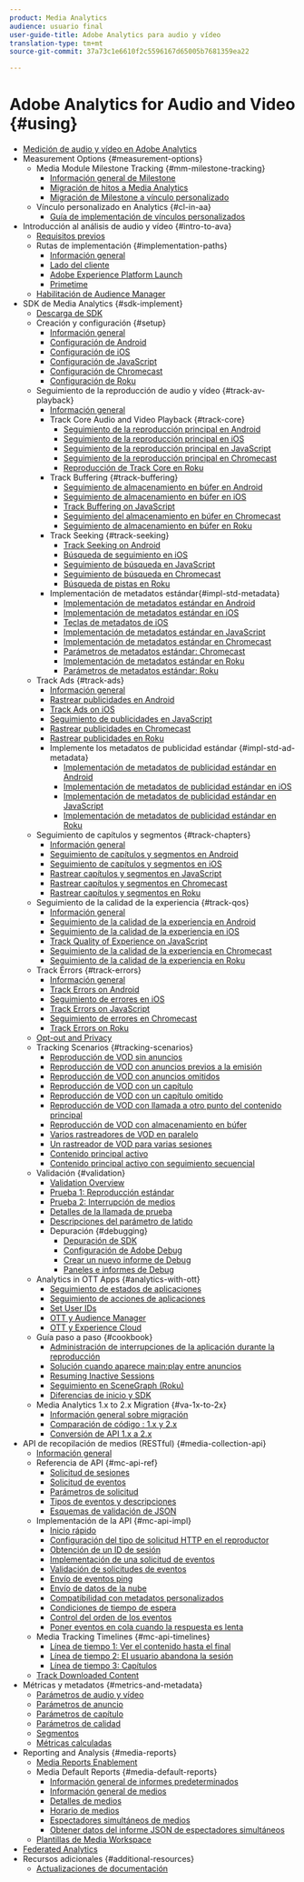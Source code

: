 ```yaml
---
product: Media Analytics
audience: usuario final
user-guide-title: Adobe Analytics para audio y vídeo
translation-type: tm+mt
source-git-commit: 37a73c1e6610f2c5596167d65005b7681359ea22

---
```



# Adobe Analytics for Audio and Video {#using}

+ [Medición de audio y vídeo en Adobe Analytics](media-overview.md)
+ Measurement Options {#measurement-options}
   + Media Module Milestone Tracking {#mm-milestone-tracking}
      + [Información general de Milestone](measurement-options/mm-milestone-tracking/milestone-overview.md)
      + [Migración de hitos a Media Analytics](measurement-options/mm-milestone-tracking/migrate-ms-to-va.md)
      + [Migración de Milestone a vínculo personalizado](measurement-options/mm-milestone-tracking/migrate-ms-to-cl.md)
   + Vínculo personalizado en Analytics {#cl-in-aa}
      + [Guía de implementación de vínculos personalizados](measurement-options/cl-in-aa/cl-impl-guide.md)
+ Introducción al análisis de audio y vídeo {#intro-to-ava}
   + [Requisitos previos](intro-to-ava/prereqs.md)
   + Rutas de implementación {#implementation-paths}
      + [Información general](intro-to-ava/implementation-paths/implementation-paths.md)
      + [Lado del cliente](intro-to-ava/implementation-paths/client-side-path.md)
      + [Adobe Experience Platform Launch](intro-to-ava/implementation-paths/launch-path.md)
      + [Primetime](intro-to-ava/implementation-paths/primetime-path.md)
   + [Habilitación de Audience Manager](intro-to-ava/am-enablement.md)
+ SDK de Media Analytics {#sdk-implement}
   + [Descarga de SDK](sdk-implement/download-sdks.md)
   + Creación y configuración {#setup}
      + [Información general](sdk-implement/setup/setup-overview.md)
      + [Configuración de Android](sdk-implement/setup/set-up-android.md)
      + [Configuración de iOS](sdk-implement/setup/set-up-ios.md)
      + [Configuración de JavaScript](sdk-implement/setup/set-up-js.md)
      + [Configuración de Chromecast](sdk-implement/setup/set-up-chromecast.md)
      + [Configuración de Roku](sdk-implement/setup/set-up-roku.md)
   + Seguimiento de la reproducción de audio y vídeo {#track-av-playback}
      + [Información general](sdk-implement/track-av-playback/track-core-overview.md)
      + Track Core Audio and Video Playback {#track-core}
         + [Seguimiento de la reproducción principal en Android](sdk-implement/track-av-playback/track-core/track-core-android.md)
         + [Seguimiento de la reproducción principal en iOS](sdk-implement/track-av-playback/track-core/track-core-ios.md)
         + [Seguimiento de la reproducción principal en JavaScript](sdk-implement/track-av-playback/track-core/track-core-js.md)
         + [Seguimiento de la reproducción principal en Chromecast](sdk-implement/track-av-playback/track-core/track-core-chromecast.md)
         + [Reproducción de Track Core en Roku](sdk-implement/track-av-playback/track-core/track-core-roku.md)
      + Track Buffering {#track-buffering}
         + [Seguimiento de almacenamiento en búfer en Android](sdk-implement/track-av-playback/track-buffering/track-buffering-android.md)
         + [Seguimiento de almacenamiento en búfer en iOS](sdk-implement/track-av-playback/track-buffering/track-buffering-ios.md)
         + [Track Buffering on JavaScript](sdk-implement/track-av-playback/track-buffering/track-buffering-js.md)
         + [Seguimiento del almacenamiento en búfer en Chromecast](sdk-implement/track-av-playback/track-buffering/track-buffering-chromecast.md)
         + [Seguimiento de almacenamiento en búfer en Roku](sdk-implement/track-av-playback/track-buffering/track-buffering-roku.md)
      + Track Seeking {#track-seeking}
         + [Track Seeking on Android](sdk-implement/track-av-playback/track-seeking/track-seeking-android.md)
         + [Búsqueda de seguimiento en iOS](sdk-implement/track-av-playback/track-seeking/track-seeking-ios.md)
         + [Seguimiento de búsqueda en JavaScript](sdk-implement/track-av-playback/track-seeking/track-seeking-js.md)
         + [Seguimiento de búsqueda en Chromecast](sdk-implement/track-av-playback/track-seeking/track-seeking-chromecast.md)
         + [Búsqueda de pistas en Roku](sdk-implement/track-av-playback/track-seeking/track-seeking-roku.md)
      + Implementación de metadatos estándar{#impl-std-metadata}
         + [Implementación de metadatos estándar en Android](sdk-implement/track-av-playback/impl-std-metadata/impl-std-metadata-android.md)
         + [Implementación de metadatos estándar en iOS](sdk-implement/track-av-playback/impl-std-metadata/impl-std-metadata-ios.md)
         + [Teclas de metadatos de iOS](sdk-implement/track-av-playback/impl-std-metadata/ios-metadata-keys.md)
         + [Implementación de metadatos estándar en JavaScript](sdk-implement/track-av-playback/impl-std-metadata/impl-std-metadata-js.md)
         + [Implementación de metadatos estándar en Chromecast](sdk-implement/track-av-playback/impl-std-metadata/impl-std-metadata-chromecast.md)
         + [Parámetros de metadatos estándar: Chromecast](sdk-implement/track-av-playback/impl-std-metadata/chromecast-metadata.md)
         + [Implementación de metadatos estándar en Roku](sdk-implement/track-av-playback/impl-std-metadata/impl-std-metadata-roku.md)
         + [Parámetros de metadatos estándar: Roku](sdk-implement/track-av-playback/impl-std-metadata/roku-metadata.md)
   + Track Ads {#track-ads}
      + [Información general](sdk-implement/track-ads/track-ads-overview.md)
      + [Rastrear publicidades en Android](sdk-implement/track-ads/track-ads-android.md)
      + [Track Ads on iOS](sdk-implement/track-ads/track-ads-ios.md)
      + [Seguimiento de publicidades en JavaScript](sdk-implement/track-ads/track-ads-js.md)
      + [Rastrear publicidades en Chromecast](sdk-implement/track-ads/track-ads-chromecast.md)
      + [Rastrear publicidades en Roku](sdk-implement/track-ads/track-ads-roku.md)
      + Implemente los metadatos de publicidad estándar {#impl-std-ad-metadata}
         + [Implementación de metadatos de publicidad estándar en Android](sdk-implement/track-ads/impl-std-ad-metadata/impl-std-ad-metadata-android.md)
         + [Implementación de metadatos de publicidad estándar en iOS](sdk-implement/track-ads/impl-std-ad-metadata/impl-std-ad-metadata-ios.md)
         + [Implementación de metadatos de publicidad estándar en JavaScript](sdk-implement/track-ads/impl-std-ad-metadata/impl-std-ad-metadata-js.md)
         + [Implementación de metadatos de publicidad estándar en Roku](sdk-implement/track-ads/impl-std-ad-metadata/impl-std-ad-metadata-roku.md)
   + Seguimiento de capítulos y segmentos {#track-chapters}
      + [Información general](sdk-implement/track-chapters/track-chapters-overview.md)
      + [Seguimiento de capítulos y segmentos en Android](sdk-implement/track-chapters/track-chapters-android.md)
      + [Seguimiento de capítulos y segmentos en iOS](sdk-implement/track-chapters/track-chapters-ios.md)
      + [Rastrear capítulos y segmentos en JavaScript](sdk-implement/track-chapters/track-chapters-js.md)
      + [Rastrear capítulos y segmentos en Chromecast](sdk-implement/track-chapters/track-chapters-chromecast.md)
      + [Rastrear capítulos y segmentos en Roku](sdk-implement/track-chapters/track-chapters-roku.md)
   + Seguimiento de la calidad de la experiencia {#track-qos}
      + [Información general](sdk-implement/track-qos/track-qos-overview.md)
      + [Seguimiento de la calidad de la experiencia en Android](sdk-implement/track-qos/track-qos-android.md)
      + [Seguimiento de la calidad de la experiencia en iOS](sdk-implement/track-qos/track-qos-ios.md)
      + [Track Quality of Experience on JavaScript](sdk-implement/track-qos/track-qos-js.md)
      + [Seguimiento de la calidad de la experiencia en Chromecast](sdk-implement/track-qos/track-qos-chromecast.md)
      + [Seguimiento de la calidad de la experiencia en Roku](sdk-implement/track-qos/track-qos-roku.md)
   + Track Errors {#track-errors}
      + [Información general](sdk-implement/track-errors/track-errors-overview.md)
      + [Track Errors on Android](sdk-implement/track-errors/track-errors-android.md)
      + [Seguimiento de errores en iOS](sdk-implement/track-errors/track-errors-ios.md)
      + [Track Errors on JavaScript](sdk-implement/track-errors/track-errors-js.md)
      + [Seguimiento de errores en Chromecast](sdk-implement/track-errors/track-errors-chromecast.md)
      + [Track Errors on Roku](sdk-implement/track-errors/track-errors-roku.md)
   + [Opt-out and Privacy](sdk-implement/opt-out-privacy.md)
   + Tracking Scenarios {#tracking-scenarios}
      + [Reproducción de VOD sin anuncios](sdk-implement/tracking-scenarios/vod-no-intrs-details.md)
      + [Reproducción de VOD con anuncios previos a la emisión](sdk-implement/tracking-scenarios/vod-preroll-ads.md)
      + [Reproducción de VOD con anuncios omitidos](sdk-implement/tracking-scenarios/vod-skipped-ads.md)
      + [Reproducción de VOD con un capítulo](sdk-implement/tracking-scenarios/vod-one-chapter.md)
      + [Reproducción de VOD con un capítulo omitido](sdk-implement/tracking-scenarios/vod-skipped-chapter.md)
      + [Reproducción de VOD con llamada a otro punto del contenido principal](sdk-implement/tracking-scenarios/vod-seeking.md)
      + [Reproducción de VOD con almacenamiento en búfer](sdk-implement/tracking-scenarios/vod-buffering.md)
      + [Varios rastreadores de VOD en paralelo](sdk-implement/tracking-scenarios/vod-multi-trackers.md)
      + [Un rastreador de VOD para varias sesiones](sdk-implement/tracking-scenarios/vod-multi-track-one-session.md)
      + [Contenido principal activo](sdk-implement/tracking-scenarios/live-main-content.md)
      + [Contenido principal activo con seguimiento secuencial](sdk-implement/tracking-scenarios/live-sequential.md)
   + Validación {#validation}
      + [Validation Overview](sdk-implement/validation/validation-overview.md)
      + [Prueba 1: Reproducción estándar](sdk-implement/validation/test1-standard-playback.md)
      + [Prueba 2: Interrupción de medios](sdk-implement/validation/test2-media-interrupt.md)
      + [Detalles de la llamada de prueba](sdk-implement/validation/test-call-details.md)
      + [Descripciones del parámetro de latido](sdk-implement/validation/heartbeat-params.md)
      + Depuración {#debugging}
         + [Depuración de SDK](sdk-implement/validation/debugging/sdk-debugging.md)
         + [Configuración de Adobe Debug](sdk-implement/validation/debugging/config-adobe-debug.md)
         + [Crear un nuevo informe de Debug](sdk-implement/validation/debugging/create-new-debug-report.md)
         + [Paneles e informes de Debug](sdk-implement/validation/debugging/debug-dash-repts.md)
   + Analytics in OTT Apps {#analytics-with-ott}
      + [Seguimiento de estados de aplicaciones](sdk-implement/analytics-with-ott/track-app-states.md)
      + [Seguimiento de acciones de aplicaciones](sdk-implement/analytics-with-ott/track-app-actions.md)
      + [Set User IDs](sdk-implement/analytics-with-ott/set-user-ids.md)
      + [OTT y Audience Manager](sdk-implement/analytics-with-ott/ott-am.md)
      + [OTT y Experience Cloud](sdk-implement/analytics-with-ott/ott-experience-cloud.md)
   + Guía paso a paso {#cookbook}
      + [Administración de interrupciones de la aplicación durante la reproducción](sdk-implement/cookbook/app-interrupts.md)
      + [Solución cuando aparece main:play entre anuncios](sdk-implement/cookbook/fix-ad-play-ad.md)
      + [Resuming Inactive Sessions](sdk-implement/cookbook/resuming-inactive.md)
      + [Seguimiento en SceneGraph (Roku)](sdk-implement/cookbook/sdk-track-scenegraph.md)
      + [Diferencias de inicio y SDK](sdk-implement/cookbook/sdk-vs-launch-qoe.md)
   + Media Analytics 1.x to 2.x Migration {#va-1x-to-2x}
      + [Información general sobre migración](sdk-implement/va-1x-to-2x/mig-1x-2x-overview.md)
      + [Comparación de código : 1.x y 2.x](sdk-implement/va-1x-to-2x/code-comparison-1x-2x.md)
      + [Conversión de API 1.x a 2.x](sdk-implement/va-1x-to-2x/1x-2x-api-change.md)
+ API de recopilación de medios (RESTful) {#media-collection-api}
   + [Información general](media-collection-api/mc-api-overview.md)
   + Referencia de API {#mc-api-ref}
      + [Solicitud de sesiones](media-collection-api/mc-api-ref/mc-api-sessions-req.md)
      + [Solicitud de eventos](media-collection-api/mc-api-ref/mc-api-events-req.md)
      + [Parámetros de solicitud](media-collection-api/mc-api-ref/mc-api-req-params.md)
      + [Tipos de eventos y descripciones](media-collection-api/mc-api-ref/mc-api-event-types.md)
      + [Esquemas de validación de JSON](media-collection-api/mc-api-ref/mc-api-json-validation.md)
   + Implementación de la API {#mc-api-impl}
      + [Inicio rápido](media-collection-api/mc-api-impl/mc-api-quick-start.md)
      + [Configuración del tipo de solicitud HTTP en el reproductor](media-collection-api/mc-api-impl/mc-api-set-http-req.md)
      + [Obtención de un ID de sesión](media-collection-api/mc-api-impl/mc-api-obtain-sid.md)
      + [Implementación de una solicitud de eventos](media-collection-api/mc-api-impl/mc-api-impl-events-req.md)
      + [Validación de solicitudes de eventos](media-collection-api/mc-api-impl/mc-api-validate-reqs.md)
      + [Envío de eventos ping](media-collection-api/mc-api-impl/mc-api-sed-pings.md)
      + [Envío de datos de la nube](media-collection-api/mc-api-impl/mc-api-sending-qoe.md)
      + [Compatibilidad con metadatos personalizados](media-collection-api/mc-api-impl/mc-api-custom-meta.md)
      + [Condiciones de tiempo de espera](media-collection-api/mc-api-impl/mc-api-timeout.md)
      + [Control del orden de los eventos](media-collection-api/mc-api-impl/mc-api-ctrl-order.md)
      + [Poner eventos en cola cuando la respuesta es lenta](media-collection-api/mc-api-impl/mc-api-queuing.md)
   + Media Tracking Timelines {#mc-api-timelines}
      + [Línea de tiempo 1: Ver el contenido hasta el final](media-collection-api/mc-api-timelines/mc-api-timeline-1.md)
      + [Línea de tiempo 2: El usuario abandona la sesión](media-collection-api/mc-api-timelines/mc-api-timeline-2.md)
      + [Línea de tiempo 3: Capítulos](media-collection-api/mc-api-timelines/mc-api-timeline-3.md)
   + [Track Downloaded Content](media-collection-api/track-downloaded-content.md)
+ Métricas y metadatos {#metrics-and-metadata}
   + [Parámetros de audio y vídeo](metrics-and-metadata/audio-video-parameters.md)
   + [Parámetros de anuncio](metrics-and-metadata/ad-parameters.md)
   + [Parámetros de capítulo](metrics-and-metadata/chapter-parameters.md)
   + [Parámetros de calidad](metrics-and-metadata/quality-parameters.md)
   + [Segmentos](metrics-and-metadata/segments.md)
   + [Métricas calculadas](metrics-and-metadata/calculated-metrics.md)
+ Reporting and Analysis {#media-reports}
   + [Media Reports Enablement](media-reports/media-reports-enable.md)
   + Media Default Reports {#media-default-reports}
      + [Información general de informes predeterminados](media-reports/media-default-reports/default-reports-overview.md)
      + [Información general de medios](media-reports/media-default-reports/media-reports-overview.md)
      + [Detalles de medios](media-reports/media-default-reports/media-reports-detail.md)
      + [Horario de medios](media-reports/media-default-reports/media-reports-daypart.md)
      + [Espectadores simultáneos de medios](media-reports/media-default-reports/media-concurrent-viewers.md)
      + [Obtener datos del informe JSON de espectadores simultáneos](media-reports/media-default-reports/get-concurrent-json.md)
   + [Plantillas de Media Workspace](media-reports/media-workspace-templates.md)
+ [Federated Analytics](data-sharing/federated-analytics.md)
+ Recursos adicionales {#additional-resources}
   + [Actualizaciones de documentación](additional-resources/doc-updates.md)
